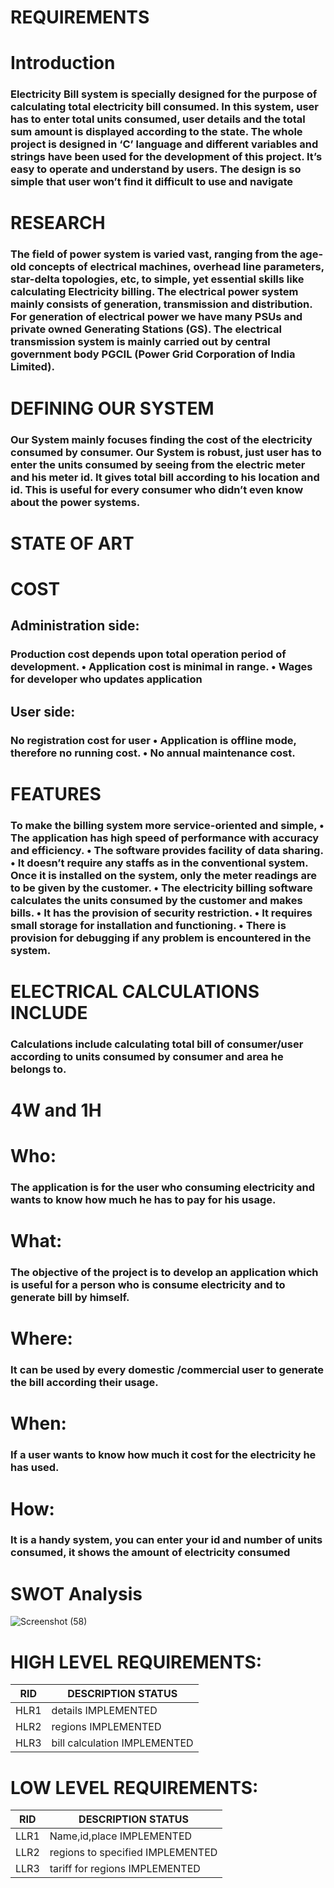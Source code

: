 # REQUIREMENTS
# Introduction
### Electricity Bill system is specially designed for the purpose of calculating total electricity bill consumed. In this system, user has to enter total units consumed, user details and the total sum amount is displayed according to the state. The whole project is designed in ‘C’ language and different variables and strings have been used for the development of this project. It’s easy to operate and understand by users. The design is so simple that user won’t find it difficult to use and navigate
# RESEARCH
### The field of power system is varied vast, ranging from the age-old concepts of electrical machines, overhead line parameters, star-delta topologies, etc, to simple, yet essential skills like calculating Electricity billing. The electrical power system mainly consists of generation, transmission and distribution. For generation of electrical power we have many PSUs and private owned Generating Stations (GS). The electrical transmission system is mainly carried out by central government body PGCIL (Power Grid Corporation of India Limited).
# DEFINING OUR SYSTEM
### Our System mainly focuses finding the cost of the electricity consumed by consumer. Our System is robust, just user has to enter the units consumed by seeing from the electric meter and his meter id. It gives total bill according to his location and id. This is useful for every consumer who didn’t even know about the power systems.

# STATE OF ART
# COST
## Administration side:
###  Production cost depends upon total operation period of development. • Application cost is minimal in range. • Wages for developer who updates application
## User side:
###  No registration cost for user • Application is offline mode, therefore no running cost. • No annual maintenance cost.

# FEATURES
### To make the billing system more service-oriented and simple, • The application has high speed of performance with accuracy and efficiency. • The software provides facility of data sharing. • It doesn’t require any staffs as in the conventional system. Once it is installed on the system, only the meter readings are to be given by the customer. • The electricity billing software calculates the units consumed by the customer and makes bills. • It has the provision of security restriction. • It requires small storage for installation and functioning. • There is provision for debugging if any problem is encountered in the system.

# ELECTRICAL CALCULATIONS INCLUDE
### Calculations include calculating total bill of consumer/user according to units consumed by consumer and area he belongs to.

# 4W and 1H
# Who:
### The application is for the user who consuming electricity and wants to know how much he has to pay for his usage.

# What:
### The objective of the project is to develop an application which is useful for a person who is consume electricity and to generate bill by himself.

# Where:
### It can be used by every domestic /commercial user to generate the bill according their usage.

# When:
### If a user wants to know how much it cost for the electricity he has used.

# How:
### It is a handy system, you can enter your id and number of units consumed, it shows the amount of electricity consumed

# SWOT Analysis
![Screenshot (58)](https://user-images.githubusercontent.com/99010716/155364607-7e7b2a2e-d38e-4a2b-9d3a-93790566e452.png)



# HIGH LEVEL REQUIREMENTS:
|RID |	DESCRIPTION STATUS|
|--|--|
|HLR1|	details	IMPLEMENTED|
|HLR2|	regions	IMPLEMENTED|
|HLR3|	bill calculation	IMPLEMENTED|

# LOW LEVEL REQUIREMENTS:
|RID |	DESCRIPTION	STATUS|
|--|--|
|LLR1|	Name,id,place	IMPLEMENTED|
|LLR2|	regions to specified	IMPLEMENTED|
|LLR3|	tariff for regions	IMPLEMENTED|
